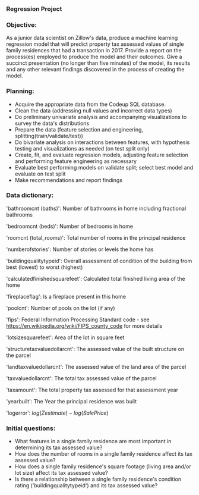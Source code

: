 ### Regression Project

### Objective: 
As a junior data scientist on Zillow's data, produce a machine learning regression model that will predict property tax assessed values of single family residences that had a transaction in 2017. Provide a report on the process(es) employed to produce the model and their outcomes. Give a succinct presentation (no longer than five minutes) of the model, its results and any other relevant findings discovered in the process of creating the model.

### Planning:
- Acquire the appropriate data from the Codeup SQL database.
- Clean the data (addressing null values and incorrect data types)
- Do preliminary univariate analysis and accompanying visualizations to survey the data's distributions
- Prepare the data (feature selection and engineering, splitting(train/validate/test))
- Do bivariate analysis on interactions between features, with hypothesis testing and visualizations as needed (on test split only)
- Create, fit, and evaluate regression models, adjusting feature selection and performing feature engineering as necessary
- Evaluate best performing models on validate split; select best model and evaluate on test split
- Make recommendations and report findings

### Data dictionary:

'bathroomcnt (baths)':	 Number of bathrooms in home including fractional bathrooms

'bedroomcnt (beds)':	 Number of bedrooms in home 

'roomcnt (total_rooms)':	 Total number of rooms in the principal residence

'numberofstories':	 Number of stories or levels the home has

'buildingqualitytypeid':	 Overall assessment of condition of the building from best (lowest) to worst (highest)

'calculatedfinishedsquarefeet':	 Calculated total finished living area of the home

'fireplaceflag':	 Is a fireplace present in this home

'poolcnt':	 Number of pools on the lot (if any)

'fips':	 Federal Information Processing Standard code -  see https://en.wikipedia.org/wiki/FIPS_county_code for more details

'lotsizesquarefeet':	 Area of the lot in square feet

'structuretaxvaluedollarcnt':	The assessed value of the built structure on the parcel

'landtaxvaluedollarcnt':	The assessed value of the land area of the parcel

'taxvaluedollarcnt':	The total tax assessed value of the parcel

'taxamount':	The total property tax assessed for that assessment year

'yearbuilt':	 The Year the principal residence was built

'logerror': $log(Zestimate) - log(Sale Price)$


### Initial questions:
- What features in a single family residence are most important in determining its tax assessed value?
- How does the number of rooms in a single family residence affect its tax assessed value?
- How does a single family residence's square footage (living area and/or lot size) affect its tax assessed value?
- Is there a relationship between a single family residence's condition rating ('buildingqualitytypeid') and its tax assessed value?